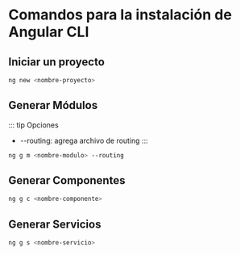 # Comandos para la instalación de Angular CLI

## Iniciar un proyecto

```bash
ng new <nombre-proyecto>
```

## Generar Módulos

::: tip Opciones
* --routing: agrega archivo de routing
:::

```bash
ng g m <nombre-modulo> --routing
```

## Generar Componentes

```bash
ng g c <nombre-componente>
```

## Generar Servicios

```bash
ng g s <nombre-servicio>
```

